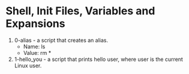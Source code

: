 # Shell, Init Files, Variables and Expansions
1. 0-alias - a script that creates an alias.
	- Name: ls
	- Value: rm *
2. 1-hello_you - a script that prints hello user, where user is the current Linux user.
